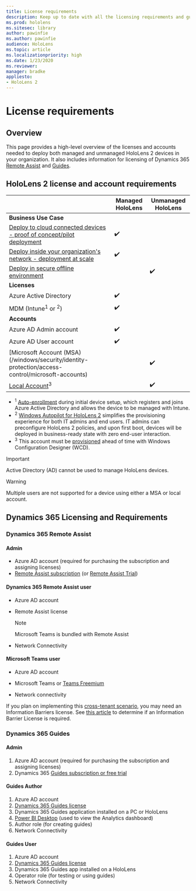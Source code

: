 ```yaml
---
title: License requirements
description: Keep up to date with all the licensing requirements and guidelines you need for mobile device management, HoloLens, and Remote Assist.
ms.prod: hololens
ms.sitesec: library
author: pawinfie
ms.author: pawinfie
audience: HoloLens
ms.topic: article
ms.localizationpriority: high
ms.date: 1/23/2020
ms.reviewer: 
manager: bradke
appliesto:
- HoloLens 2
---
```


# License requirements

## Overview
This page provides a high-level overview of the licenses and accounts needed to deploy both managed and unmanaged HoloLens 2 devices in your organization. It also includes information for licensing of Dynamics 365 [Remote Assist](#dynamics-365-remote-assist) and [Guides](#dynamics-365-guides).

## HoloLens 2 license and account requirements


|                   | Managed HoloLens | Unmanaged HoloLens |
|-------------------|-----------------|---------------------|
| **Business Use Case** | | |
| [Deploy to cloud connected devices - proof of concept/pilot deployment](hololens-requirements.md#scenario-a-deploy-to-cloud-connected-devices)  | ✔️| |
| [Deploy inside your organization's network - deployment at scale](hololens-requirements.md#scenario-b-deploy-inside-your-organizations-network) | ✔️| |
| [Deploy in secure offline environment](hololens-requirements.md#scenario-c-deploy-in-secure-offline-environment) | | ✔️ |
| **Licenses** | | |
| Azure Active Directory | ✔️ | |
| MDM (Intune<sup>1</sup> or <sup>2</sup>) | ✔️  | |
| **Accounts** |  | |
| Azure AD Admin account | ✔️ |  |
| Azure AD User account | ✔️ | |
| [Microsoft Account (MSA)(/windows/security/identity-protection/access-control/microsoft-accounts)| | ✔️ |
| [Local Account](/windows/security/identity-protection/access-control/local-accounts)<sup>3</sup> | | ✔️ |
- <sup>1</sup> [Auto-enrollment](/mem/intune/enrollment/windows-enroll#enable-windows-10-automatic-enrollment) during initial device setup, which registers and joins Azure Active Directory and allows the device to be managed with Intune.
- <sup>2</sup> [Windows Autopilot for HoloLens 2](hololens2-autopilot.md) simplifies the provisioning experience for both IT admins and end users. IT admins can preconfigure HoloLens 2 policies, and upon first boot, devices will be deployed in business-ready state with zero end-user interaction.
- <sup>3</sup> This account must be [provisioned](hololens-provisioning.md#provisioning-package-hololens-wizard) ahead of time with Windows Configuration Designer (WCD).

> [!IMPORTANT]
> Active Directory (AD) cannot be used to manage HoloLens devices.
 
> [!WARNING]
> Multiple users are not supported for a device using either a MSA or local account.

## Dynamics 365 Licensing and Requirements

### Dynamics 365 Remote Assist 

#### Admin

- Azure AD account (required for purchasing the subscription and assigning licenses)
- [Remote Assist subscription](/dynamics365/mixed-reality/remote-assist/buy-and-deploy-remote-assist) (or [Remote Assist Trial](/dynamics365/mixed-reality/remote-assist/try-remote-assist))
    
#### Dynamics 365 Remote Assist user

- Azure AD account

- Remote Assist license 

  > [!NOTE]
  > Microsoft Teams is bundled with Remote Assist

- Network Connectivity

#### Microsoft Teams user

- Azure AD account

- Microsoft Teams or [Teams Freemium](https://products.office.com/microsoft-teams/free)

- Network connectivity

If you plan on implementing this [cross-tenant scenario](/dynamics365/mixed-reality/remote-assist/cross-tenant-overview#scenario-2-leasing-services-to-other-tenants), you may need an Information Barriers license. See [this article](/dynamics365/mixed-reality/remote-assist/cross-tenant-licensing-implementation#step-1-determine-if-information-barriers-are-necessary) to determine if an Information Barrier License is required.

### Dynamics 365 Guides 

#### Admin

1. Azure AD account (required for purchasing the subscription and assigning licenses)
2. Dynamics 365 [Guides subscription or free trial](/dynamics365/mixed-reality/guides/setup-step-one)

#### Guides Author

1. Azure AD account
1. [Dynamics 365 Guides license](/dynamics365/mixed-reality/guides/requirements)
1. Dynamics 365 Guides application installed on a PC or HoloLens
1. [Power BI Desktop](https://powerbi.microsoft.com/desktop/) (used to view the Analytics dashboard)
1. Author role (for creating guides)
1. Network Connectivity

#### Guides User

1. Azure AD account
1. [Dynamics 365 Guides license](/dynamics365/mixed-reality/guides/requirements)
1. Dynamics 365 Guides app installed on a HoloLens
1. Operator role (for testing or using guides)
1. Network Connectivity

